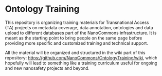 # Ontology Training

This repository is organizing training materials for Transnational Access (TA) projects on metadata coverage, data annotation, ontologies and data upload to different databases part of the NanoCommons infrastructure. It is meant as the starting point to bring people on the same page before providing more specific and customized training and technical support.

All the material will be organized and structured in the wiki part of this repository: https://github.com/NanoCommons/OntologyTraining/wiki, which hopefully will lead to something like a training curriculum useful for ongoing and new nanosafety projects and beyond.
